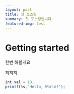 ```yaml
---
layout: post
title: 첫 포스팅
summary: 첫 포스팅입니다.
featured-img: test
---
```


# Getting started

한번 해볼게요

히히히

```js
int val = 10;
printf(%s,"Hello, World!");
```
